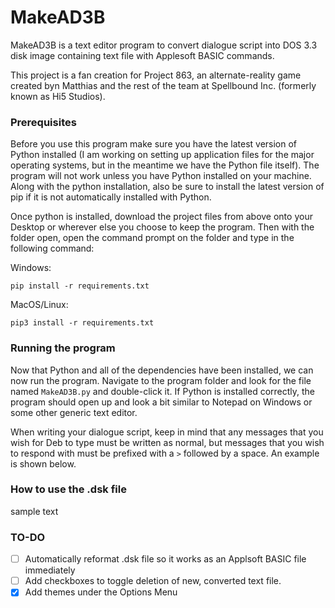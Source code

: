 # MakeAD3B
MakeAD3B is a text editor program to convert dialogue script into DOS 3.3 disk image containing text file with Applesoft BASIC commands.

This project is a fan creation for Project 863, an alternate-reality game created byn Matthias and the rest of the team at Spellbound Inc. (formerly known as Hi5 Studios).

### Prerequisites
Before you use this program make sure you have the latest version of Python installed (I am working on setting up application files for the major operating systems, but in the meantime we have the Python file itself). The program will not work unless you have Python installed on your machine. Along with the python installation, also be sure to install the latest version of pip if it is not automatically installed with Python.

Once python is installed, download the project files from above onto your Desktop or wherever else you choose to keep the program. Then with the folder open, open the command prompt on the folder and type in the following command:

Windows:
```ssh
pip install -r requirements.txt
```

MacOS/Linux:
```ssh
pip3 install -r requirements.txt
```

### **Running the program**
Now that Python and all of the dependencies have been installed, we can now run the program. Navigate to the program folder and look for the file named `MakeAD3B.py` and double-click it. If Python is installed correctly, the program should open up and look a bit similar to Notepad on Windows or some other generic text editor.

When writing your dialogue script, keep in mind that any messages that you wish for Deb to type must be written as normal, but messages that you wish to respond with must be prefixed with a `>` followed by a space. An example is shown below.



### **How to use the .dsk file**
sample text

### TO-DO
- [ ] Automatically reformat .dsk file so it works as an Applsoft BASIC file immediately
- [ ] Add checkboxes to toggle deletion of new, converted text file.
- [x] Add themes under the Options Menu
